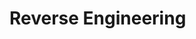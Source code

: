 # Reverse Engineering

[](using-netcat-as-a-reverse-shell)

[](reverse-engineer-malware-without-the-risk-of-infection)

[](reverse-engineering-portable-executables-pe-part-1)

[](reverse-engineering-portable-executables-pe-part-2)

[](don-t-be-fooled-by-malware-in-disguise-identifying-obfuscated-malware)

[](yara-a-powerful-malware-analysis-tool-for-detecting-ioc-s-part-1)

[](ransomware-security-against-extortion)